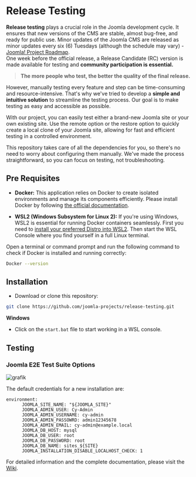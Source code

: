 # Release Testing
**Release testing** plays a crucial role in the Joomla development cycle. It ensures that new versions of the CMS are stable, almost bug-free, and ready for public use. Minor updates of the Joomla CMS are released as minor updates every six (6) Tuesdays (although the schedule may vary) - [Joomla! Project Roadmap](https://developer.joomla.org/roadmap.html). \
One week before the official release, a Release Candidate (RC) version is made available for testing and **community participation is essential.**

> **The more people who test, the better the quality of the final release.**

However, manually testing every feature and step can be time-consuming and resource-intensive. That's why we've tried to  develop a **simple and intuitive solution** to streamline the testing process. Our goal is to make testing as easy and accessible as possible.

With our project, you can easily test either a brand-new Joomla site or your own existing site. Use the remote option or the restore option to quickly create a local clone of your Joomla site, allowing for fast and efficient testing in a controlled environment. 

This repository takes care of all the dependencies for you, so there's no need to worry about configuring them manually. We've made the process straightforward, so you can focus on testing, not troubleshooting.

## Pre Requisites
* **Docker:** This application relies on Docker to create isolated environments and manage its components efficiently. Please install Docker by following [the official documentation](https://docs.docker.com/get-docker/).

* **WSL2 (Windows Subsystem for Linux 2):** If you're using Windows, WSL2 is essential for running Docker containers seamlessly. First you need to [install your preferred Distro into WSL2](https://learn.microsoft.com/en-us/windows/wsl/install). Then start the WSL Console where you find yourself in a full Linux terminal. 

Open a terminal or command prompt and run the following command to check if Docker is installed and running correctly:
```bash
Docker --version
```
## Installation

* Download or clone this repository:
```bash
git clone https://github.com/joomla-projects/release-testing.git
```
**Windows**
* Click on the `start.bat` file to start working in a WSL console.

## Testing

### Joomla E2E Test Suite Options

![grafik](https://github.com/user-attachments/assets/57ea9955-13c6-431d-8c5b-373d93109b0c)

<!-- TBD **1. With a zip-archive and a sql dump file of the site:**

Put a zip-archive (excluding the installation folder) and also a sql dump file of an existing site into the folder `local/joomla-backup`. 
Run this in the `start.exe` file:
```bash
./run.sh
```
It will set up your own site. Subsequently, it prompts you for your site **username and password** to run the tests. It may take some time to establish a database connection, so please be patient.

**2. On a back up Joomla site:**

To initiate the process, use the following command in the `start.exe` file:
```bash
./run.sh <your-website-domain>
```
For example: `./run.sh https://example.joom.ws/`

When you execute the command `./run.sh <website-domain>`, the system launches the web-server script. Subsequently, it prompts you for your **site username and password**. Once provided, it inserts environment variables into the Cypress configuration file and runs Cypress tests. **Notably, these tests work on your site's database.**

**3. Fresh Joomla installation:**

Make sure the `local/joomla-backup` folder is empty and then run this in the `start.exe` file:
```bash
./run.sh
```
If you do not provide a backup of an existing site it will install a new Joomla! site for you. The site is available on `localhost:3081` and you can login with\
username: admin \
password: admin12345678

The local mode also provides a phpmyadmin that you can reach under `localhost:3082` to see what is going on in the DB. It is also set up a mailcatcher container reachable under `localhost:3083` so you can test the system mail delivery from the site.

Afterwards the system automatically opens the tests. Press `ctrl + c` to stop all the containers. -->

The default credentials for a new installation are:
```
environment:
      JOOMLA_SITE_NAME: "${JOOMLA_SITE}"
      JOOMLA_ADMIN_USER: Cy-Admin
      JOOMLA_ADMIN_USERNAME: cy-admin
      JOOMLA_ADMIN_PASSOWRD: admin12345678
      JOOMLA_ADMIN_EMAIL: cy-admin@example.local
      JOOMLA_DB_HOST: mysql
      JOOMLA_DB_USER: root
      JOOMLA_DB_PASSWORD: root
      JOOMLA_DB_NAME: sites_${SITE}
      JOOMLA_INSTALLATION_DISABLE_LOCALHOST_CHECK: 1
```
For detailed information and the complete documentation, please visit the [Wiki](https://github.com/joomla-projects/release-testing/wiki).
